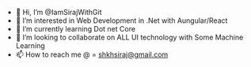 - 👋 Hi, I’m @IamSirajWithGit
- 👀 I’m interested in Web Development in .Net with Aungular/React
- 🌱 I’m currently learning Dot net Core
- 💞️ I’m looking to collaborate on ALL UI technology with Some Machine Learning
- 📫 How to reach me @ = shkhsiraj@gmail.com

<!---
IamSirajWithGit/IamSirajWithGit is a ✨ special ✨ repository because its `README.md` (this file) appears on your GitHub profile.
You can click the Preview link to take a look at your changes.
--->
